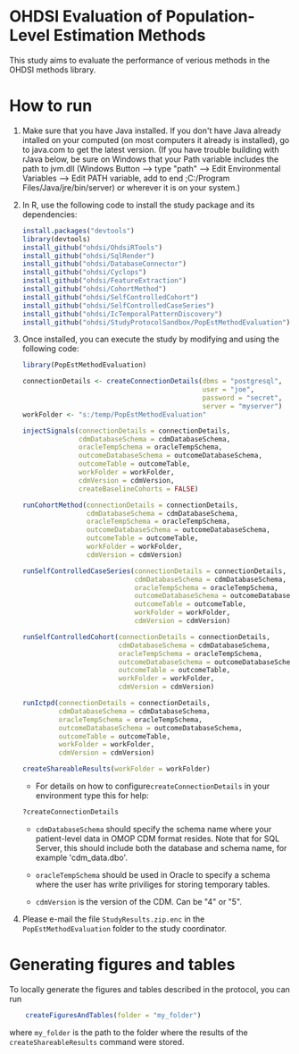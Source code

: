 OHDSI Evaluation of Population-Level Estimation Methods
=======================================================

This study aims to evaluate the performance of verious methods in the OHDSI methods library.

How to run
==========
1. Make sure that you have Java installed. If you don't have Java already intalled on your computed (on most computers it already is installed), go to java.com to get the latest version. (If you have trouble building with rJava below, be sure on Windows that your Path variable includes the path to jvm.dll (Windows Button --> type "path" --> Edit Environmental Variables --> Edit PATH variable, add to end ;C:/Program Files/Java/jre/bin/server) or wherever it is on your system.)

2. In R, use the following code to install the study package and its dependencies:

	```r
	install.packages("devtools")
	library(devtools)
	install_github("ohdsi/OhdsiRTools") 
	install_github("ohdsi/SqlRender")
	install_github("ohdsi/DatabaseConnector")
	install_github("ohdsi/Cyclops")
	install_github("ohdsi/FeatureExtraction") 
	install_github("ohdsi/CohortMethod")
	install_github("ohdsi/SelfControlledCohort")
	install_github("ohdsi/SelfControlledCaseSeries")
	install_github("ohdsi/IcTemporalPatternDiscovery")
	install_github("ohdsi/StudyProtocolSandbox/PopEstMethodEvaluation")
	```

3. Once installed, you can execute the study by modifying and using the following code:

	```r
	library(PopEstMethodEvaluation)

	connectionDetails <- createConnectionDetails(dbms = "postgresql",
												 user = "joe",
												 password = "secret",
												 server = "myserver")
    workFolder <- "s:/temp/PopEstMethodEvaluation"

	injectSignals(connectionDetails = connectionDetails,
                  cdmDatabaseSchema = cdmDatabaseSchema,
                  oracleTempSchema = oracleTempSchema,
                  outcomeDatabaseSchema = outcomeDatabaseSchema,
                  outcomeTable = outcomeTable,
                  workFolder = workFolder,
                  cdmVersion = cdmVersion,
                  createBaselineCohorts = FALSE)
    
    runCohortMethod(connectionDetails = connectionDetails,
                    cdmDatabaseSchema = cdmDatabaseSchema,
                    oracleTempSchema = oracleTempSchema,
                    outcomeDatabaseSchema = outcomeDatabaseSchema,
                    outcomeTable = outcomeTable,
                    workFolder = workFolder,
                    cdmVersion = cdmVersion)
    
    runSelfControlledCaseSeries(connectionDetails = connectionDetails,
                                cdmDatabaseSchema = cdmDatabaseSchema,
                                oracleTempSchema = oracleTempSchema,
                                outcomeDatabaseSchema = outcomeDatabaseSchema,
                                outcomeTable = outcomeTable,
                                workFolder = workFolder,
                                cdmVersion = cdmVersion)
    
    runSelfControlledCohort(connectionDetails = connectionDetails,
                            cdmDatabaseSchema = cdmDatabaseSchema,
                            oracleTempSchema = oracleTempSchema,
                            outcomeDatabaseSchema = outcomeDatabaseSchema,
                            outcomeTable = outcomeTable,
                            workFolder = workFolder,
                            cdmVersion = cdmVersion)
    
    runIctpd(connectionDetails = connectionDetails,
             cdmDatabaseSchema = cdmDatabaseSchema,
             oracleTempSchema = oracleTempSchema,
             outcomeDatabaseSchema = outcomeDatabaseSchema,
             outcomeTable = outcomeTable,
             workFolder = workFolder,
             cdmVersion = cdmVersion)
    
    createShareableResults(workFolder = workFolder)
	```

	* For details on how to configure```createConnectionDetails``` in your environment type this for help:
	```r
	?createConnectionDetails
	```

	* ```cdmDatabaseSchema``` should specify the schema name where your patient-level data in OMOP CDM format resides. Note that for SQL Server, this should include both the database and schema name, for example 'cdm_data.dbo'.

	* ```oracleTempSchema``` should be used in Oracle to specify a schema where the user has write priviliges for storing temporary tables.

	* ```cdmVersion``` is the version of the CDM. Can be "4" or "5".

4. Please e-mail the file ```StudyResults.zip.enc``` in the ```PopEstMethodEvaluation``` folder to the study coordinator.

Generating figures and tables
=============================

To locally generate the figures and tables described in the protocol, you can run

```r
    createFiguresAndTables(folder = "my_folder")
```

where ```my_folder``` is the path to the folder where the results of the ```createShareableResults``` command were stored.
